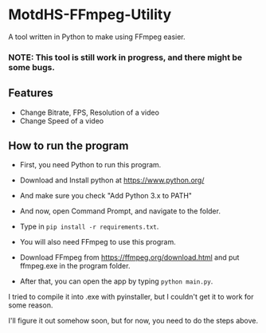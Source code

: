 # MotdHS-FFmpeg-Utility
 
A tool written in Python to make using FFmpeg easier.

<h3>NOTE: This tool is still work in progress, and there might be some bugs.</h3>

## Features
- Change Bitrate, FPS, Resolution of a video
- Change Speed of a video

## How to run the program
- First, you need Python to run this program.

- Download and Install python at https://www.python.org/

- And make sure you check "Add Python 3.x to PATH"

- And now, open Command Prompt, and navigate to the folder.

- Type in `pip install -r requirements.txt`.

- You will also need FFmpeg to use this program.

- Download FFmpeg from https://ffmpeg.org/download.html and put ffmpeg.exe in the program folder.

- After that, you can open the app by typing `python main.py`.

I tried to compile it into .exe with pyinstaller, but I couldn't get it to work for some reason.

I'll figure it out somehow soon, but for now, you need to do the steps above.
